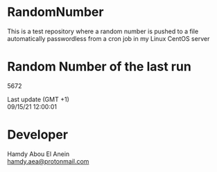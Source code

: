 # RandomNumber    
This is a test repository where a random number is pushed to a file automatically passwordless from a cron job in my Linux CentOS server    
# Random Number of the last run   
5672
      
Last update (GMT +1)    
09/15/21 12:00:01
# Developer    
Hamdy Abou El Anein   
hamdy.aea@protonmail.com
